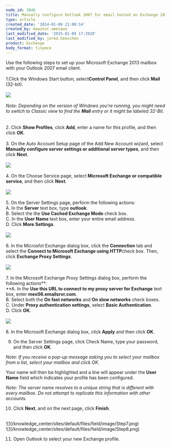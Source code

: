 ```yaml
---
node_id: 3846
title: Manually configure Outlook 2007 for email hosted on Exchange 2013
type: article
created_date: '2014-01-09 21:00:14'
created_by: mawutor.amesawu
last_modified_date: '2015-01-09 17:3928'
last_modified_by: jered.heeschen
product: Exchange
body_format: tinymce
---
```


Use the following steps to set up your Microsoft Exchange 2013 mailbox
with your Outlook 2007 email client.<br>
 <br>
 1.Click the Windows Start button, select**Control Panel**, and then
click **Mail** (32-bit).<br>
 <br>
 ![](/knowledge_center/sites/default/files/field/image/Step1.png)<br>
 <br>
 *Note: Depending on the version of Windows you're running, you might
need to switch to Classic view to find the **Mail** entry or it might be
labeled 32-Bit.*<br>
 <br>
 <br>
 2. Click **Show Profiles**, click **Add**, enter a name for this
profile, and then click  **OK**.<br>
 <br>
 3. On the Auto Account Setup page of the Add New Account wizard, select
**Manually configure server settings or additional server types**, and
then click **Next**.<br>
 <br>
 ![](/knowledge_center/sites/default/files/field/image/Step2.png)<br>
 <br>
 4. On the Choose Service page, select **Microsoft Exchange or
compatible service**, and then click **Next**.<br>
 <br>
 ![](/knowledge_center/sites/default/files/field/image/Step3.png)<br>
 <br>
 5. On the Server Settings page, perform the following actions:<br>
      A. In the **Server** text box, type **outlook**.<br>
      B. Select the  the **Use Cached Exchange Mode** check box.<br>
      C. In the **User Name** text box, enter your entire email
address.<br>
      D. Click **More Settings**.<br>
 <br>
 ![](/knowledge_center/sites/default/files/field/image/Step4.png)<br>
 <br>
 6. In the Microsfot Exchange dialog box, click the **Connection** tab
and select the **Connect to Microsoft Exchange using HTTP**check box.
Then, click **Exchange Proxy Settings**.<br>
 <br>
 ![](/knowledge_center/sites/default/files/field/image/Step5.png)<br>
 <br>
 7. In the Microsoft Exchange Proxy Settings dialog box, perform the
following actions**:<br>
     **A. In the **Use this URL to connect to my proxy server for
Exchange** text box, enter **mex06.emailsrvr.com**.<br>
      B. Select both the **On fast networks** and **On slow networks**
check boxes.<br>
      C. Under **Proxy authentication settings**, select **Basic
Authentication**.<br>
      D. Click **OK**.<br>
 <br>
 ![](/knowledge_center/sites/default/files/field/image/Step6.png)<br>
 <br>
 8. In the Microsoft Exchange dialog box, click **Apply** and then click
**OK**.

9. On the Server Settings page, click Check Name, type your password,
and then click **OK**.

*Note: If you receive a pop-up message asking you to select your mailbox
from a list, select your mailbox and click OK.*

Your name will then be highlighted and a line will appear under the
**User Name**  field which indicates your profile has been configured.

*Note: The server name resolves to a unique string that is different
with every mailbox. Do not attempt to replicate this information with
other accounts.*

10. Click **Next**, and on the next page, click **Finish**.<br>
 <br>
 ![](/knowledge_center/sites/default/files/field/image/Step7.png)<br>
 ![](/knowledge_center/sites/default/files/field/image/Step8.png)

11. Open Outlook to select your new Exchange profile.

